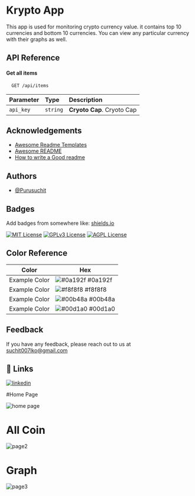 
# Krypto App

This app is used for monitoring crypto currency value. it contains top 10 currencies and bottom 10 currencies.
You can view any particular currency with their graphs as well.


## API Reference

#### Get all items

```http
  GET /api/items
```

| Parameter | Type     | Description                |
| :-------- | :------- | :------------------------- |
| `api_key` | `string` | **Cryoto Cap**. Cryoto Cap |





## Acknowledgements

 - [Awesome Readme Templates](https://awesomeopensource.com/project/elangosundar/awesome-README-templates)
 - [Awesome README](https://github.com/matiassingers/awesome-readme)
 - [How to write a Good readme](https://bulldogjob.com/news/449-how-to-write-a-good-readme-for-your-github-project)


## Authors

- [@Purusuchit](https://www.github.com/Purusuchit)


## Badges

Add badges from somewhere like: [shields.io](https://shields.io/)

[![MIT License](https://img.shields.io/badge/License-MIT-green.svg)](https://choosealicense.com/licenses/mit/)
[![GPLv3 License](https://img.shields.io/badge/License-GPL%20v3-yellow.svg)](https://opensource.org/licenses/)
[![AGPL License](https://img.shields.io/badge/license-AGPL-blue.svg)](http://www.gnu.org/licenses/agpl-3.0)

## Color Reference

| Color             | Hex                                                                |
| ----------------- | ------------------------------------------------------------------ |
| Example Color | ![#0a192f](https://via.placeholder.com/10/0a192f?text=+) #0a192f |
| Example Color | ![#f8f8f8](https://via.placeholder.com/10/f8f8f8?text=+) #f8f8f8 |
| Example Color | ![#00b48a](https://via.placeholder.com/10/00b48a?text=+) #00b48a |
| Example Color | ![#00d1a0](https://via.placeholder.com/10/00b48a?text=+) #00d1a0 |


## Feedback

If you have any feedback, please reach out to us at suchit007lko@gmail.com


## 🔗 Links
[![linkedin](https://img.shields.io/badge/linkedin-0A66C2?style=for-the-badge&logo=linkedin&logoColor=white)](https://www.linkedin.com/in/puru-chaudhary-a59050199/)



#Home Page

![home page](https://user-images.githubusercontent.com/101620807/202548758-aefa1810-3e15-479f-a95a-0b03008fa601.jpeg)



# All Coin

![page2](https://user-images.githubusercontent.com/101620807/202549148-e2a7e53f-d902-48c3-b3e0-7ba984865f9f.jpeg)



# Graph

![page3](https://user-images.githubusercontent.com/101620807/202549289-8e537b24-935b-43ea-b6dc-1a847db11320.jpeg)


